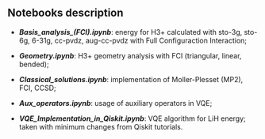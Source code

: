 ## Notebooks description

* ***Basis_analysis_(FCI).ipynb***: energy for H3+ calculated with sto-3g, sto-6g, 6-31g, cc-pvdz, aug-cc-pvdz with Full Configuraction Interaction;

* ***Geometry.ipynb***: H3+ geometry analysis with FCI (triangular, linear, bended); 

* ***Classical_solutions.ipynb***: implementation of Moller-Plesset (MP2), FCI, CCSD;

* ***Aux_operators.ipynb***: usage of auxiliary operators in VQE;

* ***VQE_Implementation_in_Qiskit.ipynb***: VQE algorithm for LiH energy; taken with minimum changes from Qiskit tutorials.
